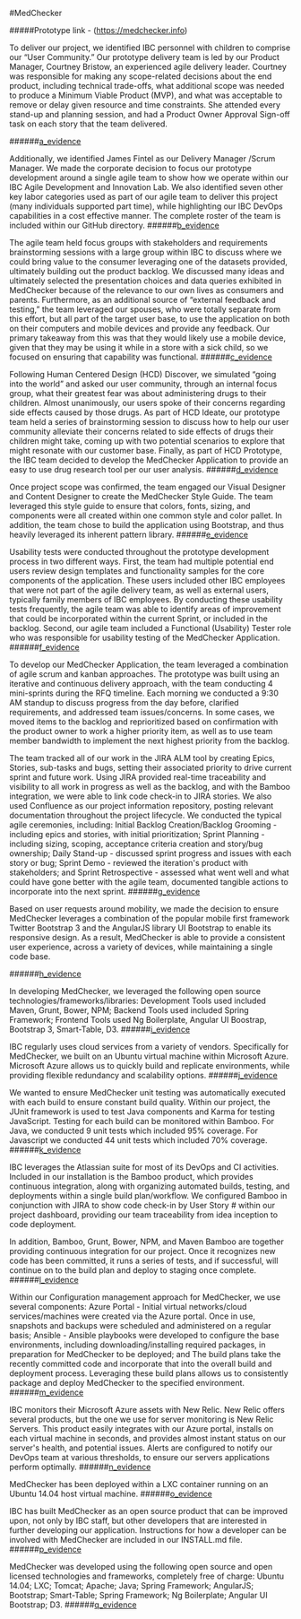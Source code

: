 #MedChecker

#####Prototype link - (https://medchecker.info)
 
To deliver our project, we identified IBC personnel with children to comprise our “User Community.”  Our prototype delivery team is led by our Product Manager, Courtney Bristow, an experienced agile delivery leader. Courtney was responsible for making any scope-related decisions about the end product, including technical trade-offs, what additional scope was needed to produce a Minimum Viable Product (MVP), and what was acceptable to remove or delay given resource and time constraints. She attended every stand-up and planning session, and had a Product Owner Approval Sign-off task on each story that the team delivered. 

######[a_evidence](https://github.com/IBCDBS/medchecker/tree/master/agile_project_docs#project-level-documentation)
 
Additionally, we identified James Fintel as our Delivery Manager /Scrum Manager.   We made the corporate decision to focus our prototype development around a single agile team to show how we operate within our IBC Agile Development and Innovation Lab.  We also identified seven other key labor categories used as part of our agile team to deliver this project (many individuals supported part time), while highlighting our IBC DevOps capabilities in a cost effective manner.  The complete roster of the team is included within our GitHub directory.
######[b_evidence](https://github.com/IBCDBS/medchecker/tree/master/agile_project_docs#team-roles-and-contact-list)
 
The agile team held focus groups with stakeholders and requirements brainstorming sessions with a large group within IBC to discuss where we could bring value to the consumer leveraging one of the datasets provided, ultimately building out the product backlog. We discussed many ideas and ultimately selected the presentation choices and data queries exhibited in MedChecker because of the relevance to our own lives as consumers and parents. Furthermore, as an additional source of “external feedback and testing,” the team leveraged our spouses, who were totally separate from this effort, but all part of the target user base, to use the application on both on their computers and mobile devices and provide any feedback. Our primary takeaway from this was that they would likely use a mobile device, given that they may be using it while in a store with a sick child, so we focused on ensuring that capability was functional.
######[c_evidence](https://github.com/IBCDBS/medchecker/blob/master/agile_project_docs/FocusGroupNotes.md) 
 
Following Human Centered Design (HCD) Discover, we simulated “going into the world” and asked our user community, through an internal focus group, what their greatest fear was about administering drugs to their children.  Almost unanimously, our users spoke of their concerns regarding side effects caused by those drugs.  As part of HCD Ideate, our prototype team held a series of brainstorming session to discuss how to help our user community alleviate their concerns related to side effects of drugs their children might take, coming up with two potential scenarios to explore that might resonate with our customer base.  Finally, as part of HCD Prototype, the IBC team decided to develop the MedChecker Application to provide an easy to use drug research tool per our user analysis.
######[d_evidence](https://github.com/IBCDBS/medchecker/tree/master/agile_project_docs#initial-scope-discussion) 
 
Once project scope was confirmed, the team engaged our Visual Designer and Content Designer to create the MedChecker Style Guide. The team leveraged this style guide to ensure that colors, fonts, sizing, and components were all created within one common style and color pallet. In addition, the team chose to build the application using Bootstrap, and thus heavily leveraged its inherent pattern library.
######[e_evidence](https://github.com/IBCDBS/medchecker/blob/master/agile_project_docs/MedCheck_Style_Guide.jpg) 
 
Usability tests were conducted throughout the prototype development process in two different ways. First, the team had multiple potential end users review design templates and functionality samples for the core components of the application. These users included other IBC employees that were not part of the agile delivery team, as well as external users, typically family members of IBC employees. By conducting these usability tests frequently, the agile team was able to identify areas of improvement that could be incorporated within the current Sprint, or included in the backlog. 
Second, our agile team included a Functional (Usability) Tester role who was responsible for usability testing of the MedChecker Application. 
######[f_evidence](https://github.com/IBCDBS/medchecker/blob/master/testing/usability-testing.md#usability-testing) 
 
To develop our MedChecker Application, the team leveraged a combination of agile scrum and kanban approaches. The prototype was built using an iterative and continuous delivery approach, with the team conducting 4 mini-sprints during the RFQ timeline. Each morning we conducted a 9:30 AM standup to discuss progress from the day before, clarified requirements, and addressed team issues/concerns.  In some cases, we moved items to the backlog and reprioritized based on confirmation with the product owner to work a higher priority item, as well as to use team member bandwidth to implement the next highest priority from the backlog.   
 
The team tracked all of our work in the JIRA ALM tool by creating Epics, Stories, sub-tasks and bugs, setting their associated priority to drive current sprint and future work.  Using JIRA provided real-time traceability and visibility to all work in progress as well as the backlog, and with the Bamboo integration, we were able to link code check-in to JIRA stories.  We also used Confluence as our project information repository, posting relevant documentation throughout the project lifecycle.  We conducted the typical agile ceremonies, including: 
Initial Backlog Creation/Backlog Grooming - including epics and stories, with initial prioritization; 
Sprint Planning - including sizing, scoping, acceptance criteria creation and story/bug ownership; 
Daily Stand-up - discussed sprint progress and issues with each story or bug; 
Sprint Demo - reviewed the iteration's product with stakeholders; and 
Sprint Retrospective - assessed what went well and what could have gone better with the agile team, documented tangible actions to incorporate into the next sprint. 
######[g_evidence](https://github.com/IBCDBS/medchecker/tree/master/agile_project_docs) 
 
Based on user requests around mobility, we made the decision to ensure MedChecker leverages a combination of the popular mobile first framework Twitter Bootstrap 3 and the AngularJS library UI Bootstrap to enable its responsive design. As a result, MedChecker is able to provide a consistent user experience, across a variety of devices, while maintaining a single code base. 

######[h_evidence](https://github.com/IBCDBS/medchecker/blob/master/testing/crossbrowser-testing.md#cross-browser-testing)
 
In developing MedChecker, we leveraged the following open source technologies/frameworks/libraries: Development Tools used included Maven, Grunt, Bower, NPM; Backend Tools used included Spring Framework; Frontend Tools used Ng Boilerplate, Angular UI Boostrap, Bootstrap 3, Smart-Table, D3. 
######[i_evidence](https://github.com/IBCDBS/medchecker/blob/master/LICENSE.md#license-summary-of-included-technologies) 
 
IBC regularly uses cloud services from a variety of vendors. Specifically for MedChecker, we built on an Ubuntu virtual machine within Microsoft Azure. Microsoft Azure allows us to quickly build and replicate environments, while providing flexible redundancy and scalability options. 
######[j_evidence](https://github.com/IBCDBS/medchecker/tree/master/devops#infrastructure-overview) 
 
We wanted to ensure MedChecker unit testing was automatically executed with each build to ensure constant build quality.  Within our project, the JUnit framework is used to test Java components and Karma for testing JavaScript. Testing for each build can be monitored within Bamboo. For Java, we conducted 9 unit tests which included 95% coverage.  For Javascript we conducted 44 unit tests which included 70% coverage. 
######[k_evidence](https://github.com/IBCDBS/medchecker/blob/master/testing/unit-testing.md)
 
IBC leverages the Atlassian suite for most of its DevOps and CI activities. Included in our installation is the Bamboo product, which provides continuous integration, along with organizing automated builds, testing, and deployments within a single build plan/workflow. We configured Bamboo in conjunction with JIRA to show code check-in by User Story # within our project dashboard, providing our team traceability from idea inception to code deployment.  
 
In addition, Bamboo, Grunt, Bower, NPM, and Maven Bamboo are together providing continuous integration for our project. Once it recognizes new code has been committed, it runs a series of tests, and if successful, will continue on to the build plan and deploy to staging once complete.
######[l_evidence](https://github.com/IBCDBS/medchecker/tree/master/devops#continous-integration)

Within our Configuration management approach for MedChecker, we use several components: 
Azure Portal - Initial virtual networks/cloud services/machines were created via the Azure portal. Once in use, snapshots and backups were scheduled and administered on a regular basis; 
Ansible - Ansible playbooks were developed to configure the base environments, including downloading/installing required packages, in preparation for MedChecker to be deployed; and 
The build plans take the recently committed code and incorporate that into the overall build and deployment process. Leveraging these build plans allows us to consistently package and deploy MedChecker to the specified environment. 
######[m_evidence](https://github.com/IBCDBS/medchecker/tree/master/devops#configuration-management-and-automated-deployment)

IBC monitors their Microsoft Azure assets with New Relic. New Relic offers several products, but the one we use for server monitoring is New Relic Servers. This product easily integrates with our Azure portal, installs on each virtual machine in seconds, and provides almost instant status on our server's health, and potential issues. Alerts are configured to notify our DevOps team at various thresholds, to ensure our servers applications perform optimally. 
######[n_evidence](https://github.com/IBCDBS/medchecker/tree/master/devops#security-monitoring) 
 
MedChecker has been deployed within a LXC container running on an Ubuntu 14.04 host virtual machine. 
######[o_evidence](https://github.com/IBCDBS/medchecker/blob/master/devops/iaas/medchecker_network_topology.png) 
 
IBC has built MedChecker as an open source product that can be improved upon, not only by IBC staff, but other developers that are interested in further developing our application.  Instructions for how a developer can be involved with MedChecker are included in our INSTALL.md file. 
######[p_evidence](https://github.com/IBCDBS/medchecker/blob/master/devops/REST_api.jpg)
 
MedChecker was developed using the following open source and open licensed technologies and frameworks, completely free of charge: Ubuntu 14.04; LXC; Tomcat; Apache; Java; Spring Framework; AngularJS; Bootstrap; Smart-Table; Spring Framework; Ng Boilerplate; Angular UI Bootstrap; D3. 
######[q_evidence](https://github.com/IBCDBS/medchecker/blob/master/LICENSE.md#license-summary-of-included-technologies)


